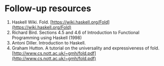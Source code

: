 # Follow-up resources

1. Haskell Wiki. Fold. [https://wiki.haskell.org/Fold](https://wiki.haskell.org/Fold)
2. Richard Bird. Sections 4.5 and 4.6 of Introduction to Functional Programming using Haskell (1998)
3. Antoni Diller. Introduction to Haskell.
4. Graham Hutton. A tutorial on the universality and expressiveness of fold. [http://www.cs.nott.ac.uk/~gmh/fold.pdf](http://www.cs.nott.ac.uk/~gmh/fold.pdf)
